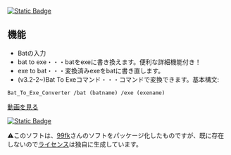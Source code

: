 [![Static Badge](https://img.shields.io/badge/%E3%83%80%E3%82%A6%E3%83%B3%E3%83%AD%E3%83%BC%E3%83%89-green)](https://github.com/AIITScience/Bat_To_Exe_Converter/releases/download/v3.2-1/Bat_To_Exe_Converter_Setup.exe)
## 機能
- Batの入力
- bat to exe・・・batをexeに書き換えます。便利な詳細機能付き！
- exe to bat・・・変換済みexeをbatに書き直します。
- (v3.2-2~)Bat To Exeコマンド・・・コマンドで変換できます。基本構文:
```
Bat_To_Exe_Converter /bat (batname) /exe (exename)
```

[動画を見る](https://youtu.be/SFC_UCG1788)

[![Static Badge](https://img.shields.io/badge/%E3%83%9B%E3%83%BC%E3%83%A0%E3%81%AB%E6%88%BB%E3%82%8B-blue)](https://aiitscience.github.io)

⚠️このソフトは、[99fk](https://github.com/99fk)さんのソフトをパッケージ化したものですが、既に存在しないので[ライセンス](https://github.com/AIITScience/Bat_To_Exe_Converter/blob/main/LICENSE.md)は独自に生成しています。

